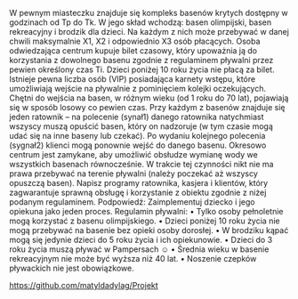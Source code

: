 W pewnym miasteczku znajduje się kompleks basenów krytych dostępny w godzinach od Tp do Tk.
W jego skład wchodzą: basen olimpijski, basen rekreacyjny i brodzik dla dzieci. Na każdym z nich
może przebywać w danej chwili maksymalnie X1, X2 i odpowiednio X3 osób płacących. Osoba
odwiedzająca centrum kupuje bilet czasowy, który upoważnia ją do korzystania z dowolnego basenu
zgodnie z regulaminem pływalni przez pewien określony czas Ti. Dzieci poniżej 10 roku życia nie
płacą za bilet. Istnieje pewna liczba osób (VIP) posiadająca karnety wstępu, które umożliwiają wejście
na pływalnie z pominięciem kolejki oczekujących. Chętni do wejścia na basen, w różnym wieku (od 1
roku do 70 lat), pojawiają się w sposób losowy co pewien czas. Przy każdym z basenów znajduje się
jeden ratownik – na polecenie (synał1) danego ratownika natychmiast wszyscy muszą opuścić basen,
który on nadzoruje (w tym czasie mogą udać się na inne baseny lub czekać). Po wydaniu kolejnego
polecenia (sygnał2) klienci mogą ponownie wejść do danego basenu.
Okresowo centrum jest zamykane, aby umożliwić obsłudze wymianę wody we wszystkich basenach
równocześnie. W trakcie tej czynności nikt nie ma prawa przebywać na terenie pływalni (należy
poczekać aż wszyscy opuszczą basen).
Napisz programy ratownika, kasjera i klientów, który zagwarantuje sprawną obsługę i korzystanie z
obiektu zgodnie z niżej podanym regulaminem.
Podpowiedź: Zaimplementuj dziecko i jego opiekuna jako jeden proces.
Regulamin pływalni:
• Tylko osoby pełnoletnie mogą korzystać z basenu olimpijskiego.
• Dzieci poniżej 10 roku życia nie mogą przebywać na basenie bez opieki osoby dorosłej.
• W brodziku kąpać mogą się jedynie dzieci do 5 roku życia i ich opiekunowie.
• Dzieci do 3 roku życia muszą pływać w Pampersach ☺
• Średnia wieku w basenie rekreacyjnym nie może być wyższa niż 40 lat.
• Noszenie czepków pływackich nie jest obowiązkowe.

https://github.com/matyldadylag/Projekt